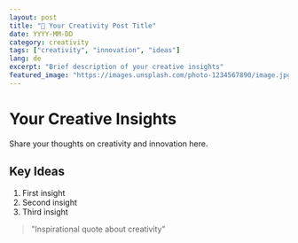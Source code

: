 ```yaml
---
layout: post
title: "💭 Your Creativity Post Title"
date: YYYY-MM-DD
category: creativity
tags: ["creativity", "innovation", "ideas"]
lang: de
excerpt: "Brief description of your creative insights"
featured_image: "https://images.unsplash.com/photo-1234567890/image.jpg"
---
```


# Your Creative Insights

Share your thoughts on creativity and innovation here.

## Key Ideas

1. First insight
2. Second insight
3. Third insight

> "Inspirational quote about creativity"